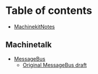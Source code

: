 # Table of contents

* [MachinekitNotes](README.md)

## Machinetalk

* [MessageBus](machinetalk/messagebus/README.md)
  * [Original MessageBus draft](machinetalk/messageBus/originalmessage-bus-overview.asciidoc)

